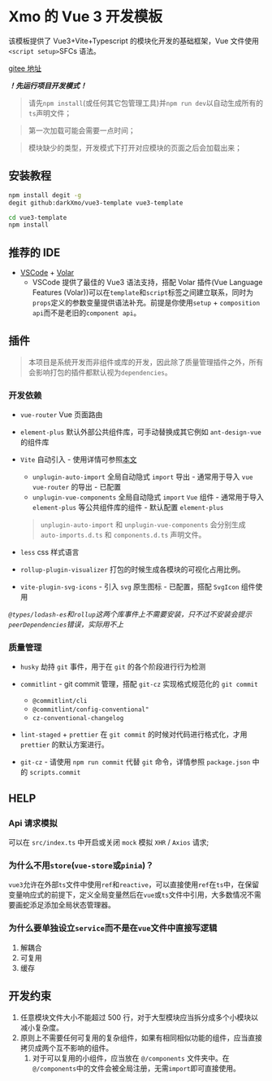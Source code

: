 # Xmo 的 Vue 3 开发模板

该模板提供了 Vue3+Vite+Typescript 的模块化开发的基础框架，Vue 文件使用`<script setup>`SFCs 语法。

[gitee 地址](https://gitee.com/dXmo/vue3-template)

**_！先运行项目开发模式！_**

> 请先`npm install`(或任何其它包管理工具)并`npm run dev`以自动生成所有的`ts`声明文件；

> 第一次加载可能会需要一点时间；

> 模块缺少的类型，开发模式下打开对应模块的页面之后会加载出来；

## 安装教程

```bash
npm install degit -g
degit github:darkXmo/vue3-template vue3-template

cd vue3-template
npm install
```

## 推荐的 IDE

- [VSCode](https://code.visualstudio.com/) + [Volar](https://marketplace.visualstudio.com/items?itemName=johnsoncodehk.volar)
  - VSCode 提供了最佳的 Vue3 语法支持，搭配 Volar 插件(Vue Language Features (Volar))可以在`template`和`script`标签之间建立联系，同时为`props`定义的参数变量提供语法补充。前提是你使用`setup` + `composition api`而不是老旧的`component api`。

## 插件

> 本项目是系统开发而非组件或库的开发，因此除了质量管理插件之外，所有会影响打包的插件都默认视为`dependencies`。

### 开发依赖

- `vue-router` Vue 页面路由

- `element-plus` 默认外部公共组件库，可手动替换成其它例如 `ant-design-vue` 的组件库

- `Vite` 自动引入 - 使用详情可参照[本文](https://juejin.cn/post/7012446423367024676)

  - `unplugin-auto-import` 全局自动隐式 `import` 导出 - 通常用于导入 `vue` `vue-router` 的导出 - 已配置
  - `unplugin-vue-components` 全局自动隐式 `import` `Vue` 组件 - 通常用于导入 `element-plus` 等公共组件库的组件 - 默认配置 `element-plus`

  > `unplugin-auto-import` 和 `unplugin-vue-components` 会分别生成 `auto-imports.d.ts` 和 `components.d.ts` 声明文件。

- `less` css 样式语言

- `rollup-plugin-visualizer` 打包的时候生成各模块的可视化占用比例。

- `vite-plugin-svg-icons` - 引入 `svg` 原生图标 - 已配置，搭配 `SvgIcon` 组件使用

_`@types/lodash-es`和`rollup`这两个库事件上不需要安装，只不过不安装会提示`peerDependencies`错误，实际用不上_

### 质量管理

- `husky` 劫持 `git` 事件，用于在 `git` 的各个阶段进行行为检测

- `commitlint` - git commit 管理，搭配 `git-cz` 实现格式规范化的 `git commit`

  - `@commitlint/cli`
  - `@commitlint/config-conventional"`
  - `cz-conventional-changelog`

- `lint-staged` + `prettier` 在 `git commit` 的时候对代码进行格式化，才用 `prettier` 的默认方案进行。

- `git-cz` - 请使用 `npm run commit` 代替 `git` 命令，详情参照 `package.json` 中的 `scripts.commit`

## HELP

### Api 请求模拟

可以在 `src/index.ts` 中开启或关闭 `mock` 模拟 `XHR` / `Axios` 请求;

### 为什么不用`store`(`vue-store`或`pinia`)？

`vue3`允许在外部`ts`文件中使用`ref`和`reactive`，可以直接使用`ref`在`ts`中，在保留变量响应式的前提下，定义全局变量然后在`vue`或`ts`文件中引用，大多数情况不需要画蛇添足添加全局状态管理器。

### 为什么要单独设立`service`而不是在`vue`文件中直接写逻辑

1. 解耦合
2. 可复用
3. 缓存

## 开发约束

1. 任意模块文件大小不能超过 500 行，对于大型模块应当拆分成多个小模块以减小复杂度。
2. 原则上不需要任何可复用的复杂组件，如果有相同相似功能的组件，应当直接拷贝成两个互不影响的组件。
   1. 对于可以复用的小组件，应当放在 `@/components` 文件夹中。在`@/components`中的文件会被全局注册，无需`import`即可直接使用。
